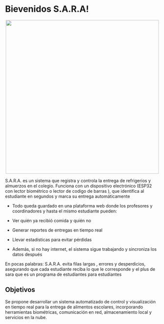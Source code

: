 # Bievenidos S.A.R.A!

<div align="center">
  <img width="500" src="https://github.com/user-attachments/assets/dca705ab-cc9d-42ec-8b45-556efa0bec4d" />
</div>

<p>
S.A.R.A. es un sistema que registra y controla la entrega de refrigerios y almuerzos en el colegio.
Funciona con un dispositivo electrónico (ESP32 con lector biométrico o lector de codigo de barras ), que identifica al estudiante en segundos y marca su entrega automáticamente

-   Todo queda guardado en una plataforma web donde los profesores y coordinadores y hasta el mismo estudiante pueden:

-   Ver quién ya recibió comida y quién no

-   Generar reportes de entregas en tiempo real

-   Llevar estadísticas para evitar pérdidas

-   Además, si no hay internet, el sistema sigue trabajando y sincroniza los datos después

En pocas palabras: S.A.R.A. evita filas largas , errores y desperdicios, asegurando que cada estudiante reciba lo que le corresponde y el plus de sara que es un programa de estudiantes para estudiantes

</p>

## Objetivos

<p>
Se propone desarrollar un sistema automatizado de control y visualización en tiempo real para la entrega de alimentos escolares, incorporando herramientas biométricas, comunicación en red, almacenamiento local y servicios en la nube.
</p>

